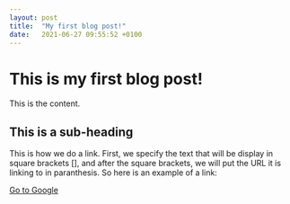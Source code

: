 ```yaml
---
layout: post
title:  "My first blog post!"
date:   2021-06-27 09:55:52 +0100
---
```

# This is my first blog post!

This is the content.

## This is a sub-heading

This is how we do a link. First, we specify the text that will be display in square brackets [], and after the square brackets, we will put the URL it is linking to in paranthesis. So here is an example of a link:

[Go to Google](https://google.com)
